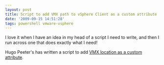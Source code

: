```yaml
---
layout: post
title: Script to add VMX path to vSphere Client as a custom attribute
date: '2009-09-15 14:51:28'
tags: powershell vmware-vsphere
---
```



I love it when I have an idea in my head of a script I need to write, and then I run across one that does exactly what I need!

Hugo Peeter's has written a script to add [VMX location as a custom attribute](http://www.peetersonline.nl/index.php/vmware/add-vmx-path-to-vi-client-using-powershell/).